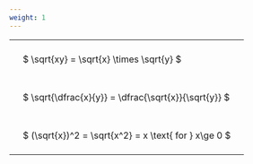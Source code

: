 ```yaml
---
weight: 1
---
```


<style type="text/css">
#T_cbae7 th.col_heading {
  text-align: left;
  font-size: 1em;
}
#T_cbae7 td {
  text-align: left;
  font-size: 1em;
  padding: 1.5em;
}
</style>
<table id="T_cbae7">
  <thead>
  </thead>
  <tbody>
    <tr>
      <td id="T_cbae7_row0_col0" class="data row0 col0" >$ \sqrt{xy} = \sqrt{x} \times \sqrt{y} $</td>
    </tr>
    <tr>
      <td id="T_cbae7_row1_col0" class="data row1 col0" >$ \sqrt{\dfrac{x}{y}} = \dfrac{\sqrt{x}}{\sqrt{y}} $</td>
    </tr>
    <tr>
      <td id="T_cbae7_row2_col0" class="data row2 col0" >$ (\sqrt{x})^2 = \sqrt{x^2} = x \text{ for } x\ge 0 $</td>
    </tr>
  </tbody>
</table>
